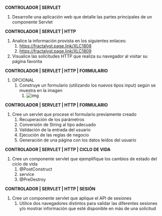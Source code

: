 **CONTROLADOR | SERVLET**

1. Desarrolle una aplicación web que detalle las partes principales de un componente Servlet

**CONTROLADOR | SERVLET | HTTP**

1. Analice la información provista en los siguientes enlaces: 
   1. https://fractalyst.page.link/XLC1808
   2. https://fractalyst.page.link/XLC1809
2. Visualice las solicitudes HTTP que realiza su navegador al visitar su página favorita

**CONTROLADOR | SERVLET | HTTP | FORMULARIO**

1. OPCIONAL
   1. Construye un formulario (utilizando los nuevos tipos input) según se muestra en la imagen
      1. ![img](https://lh5.googleusercontent.com/QIokQyU0DqM7nsjSdbByBBIcTkefu2twQ-TpYL50x0awqudn2R9W5IeEis4Bwj3FtZrIwWfxH3qEiQbZiE2cqf6Tz69tIGIhTis0UL_uMQYka3Z_eTGNuFP_f_1HWxOupns0SekpY5w)

**CONTROLADOR | SERVLET | HTTP | FORMULARIO**

1. Cree un servlet que procese el formulario previamente creado
   1. Recuperación de los parámetros
   2. Conversión de String al tipo adecuado
   3. Validación de la entrada del usuario
   4. Ejecución de las reglas de negocio
   5. Generación de una página con los datos leídos del usuario

**CONTROLADOR | SERVLET | HTTP | CICLO DE VIDA**

1. Cree un componente servlet que ejemplifique los cambios de estado del ciclo de vida
   1. @PostConstruct
   2. service
   3. @PreDestroy

**CONTROLADOR | SERVLET | HTTP | SESIÓN**

1. Cree un componente servlet que aplique el API de sesiones
   1. Utilice dos navegadores distintos para validar las diferentes sesiones y/o mostrar información que esté disponible en más de una solicitud

